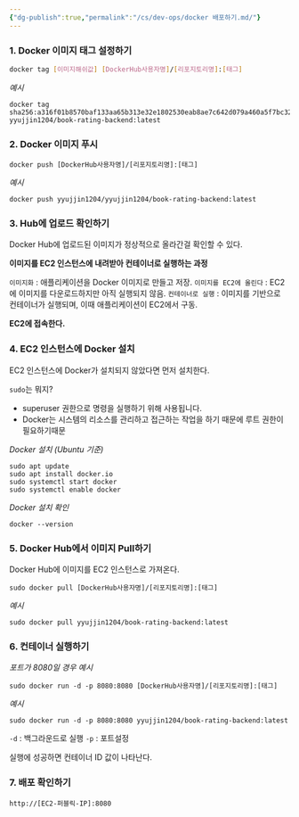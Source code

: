 ```yaml
---
{"dg-publish":true,"permalink":"/cs/dev-ops/docker 배포하기.md/"}
---
```



### 1. Docker 이미지 태그 설정하기
```bash
docker tag [이미지해쉬값] [DockerHub사용자명]/[리포지토리명]:[태그]
```

*예시*
```shell
docker tag sha256:a316f01b8570baf133aa65b313e32e1802530eab8ae7c642d079a460a5f7bc32 yyujjin1204/book-rating-backend:latest
```

### 2. Docker 이미지 푸시
```shell
docker push [DockerHub사용자명]/[리포지토리명]:[태그]
```

*예시*
```shell
docker push yyujjin1204/yyujjin1204/book-rating-backend:latest
```


### 3. Hub에 업로드 확인하기
Docker Hub에 업로드된 이미지가 정상적으로 올라간걸 확인할 수 있다. 

**이미지를 EC2 인스턴스에 내려받아 컨테이너로 실행하는 과정**

`이미지화`  :  애플리케이션을 Docker 이미지로 만들고 저장.
`이미지를 EC2에 올린다`  :  EC2에 이미지를 다운로드하지만 아직 실행되지 않음.
`컨테이너로 실행`  :  이미지를 기반으로 컨테이너가 실행되며, 이때 애플리케이션이 EC2에서 구동.



**EC2에 접속한다.**



### 4. EC2 인스턴스에 Docker 설치

EC2 인스턴스에 Docker가 설치되지 않았다면 먼저 설치한다.

`sudo`는 뭐지?
- superuser 권한으로 명령을 실행하기 위해 사용됩니다.
- Docker는 시스템의 리소스를 관리하고 접근하는 작업을 하기 때문에 루트 권한이 필요하기때문


*Docker 설치 (Ubuntu 기준)*
```shell
sudo apt update
sudo apt install docker.io
sudo systemctl start docker
sudo systemctl enable docker
```

*Docker 설치 확인*
```shell
docker --version
```



### 5. Docker Hub에서 이미지 Pull하기

Docker Hub에 이미지를 EC2 인스턴스로 가져온다.
```shell
sudo docker pull [DockerHub사용자명]/[리포지토리명]:[태그]
```

*예시*
```shell
sudo docker pull yyujjin1204/book-rating-backend:latest
```

### 6. 컨테이너 실행하기

*포트가 8080일 경우 예시*
```shell
sudo docker run -d -p 8080:8080 [DockerHub사용자명]/[리포지토리명]:[태그]
```

*예시*
```shell
sudo docker run -d -p 8080:8080 yyujjin1204/book-rating-backend:latest
```
`-d` :  백그라운드로 실행
`-p` : 포트설정

실행에 성공하면 컨테이너 ID 값이 나타난다.

### 7. 배포 확인하기

```shell
http://[EC2-퍼블릭-IP]:8080
```


